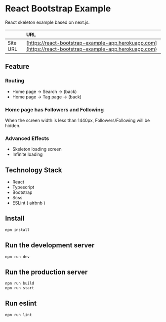 # React Bootstrap Example

React skeleton example based on next.js. 

| | URL |
| :---- | :---- |
| Site URL | [https://react-bootstrap-example-app.herokuapp.com](https://react-bootstrap-example-app.herokuapp.com) |

## Feature

### Routing

- Home page → Search → (back)
- Home page → Tag page → (back)

### Home page has Followers and Following

When the screen width is less than 1440px, Followers/Following will be hidden.

### Advanced Effects

- Skeleton loading screen
- Infinite loading

## Technology Stack

- React
- Typescript
- Bootstrap
- Scss
- ESLint ( airbnb )

## Install

```bash
npm install
```

## Run the development server

```bash
npm run dev
```

## Run the production server

```bash
npm run build
npm run start
```

## Run eslint

```bash
npm run lint
```
